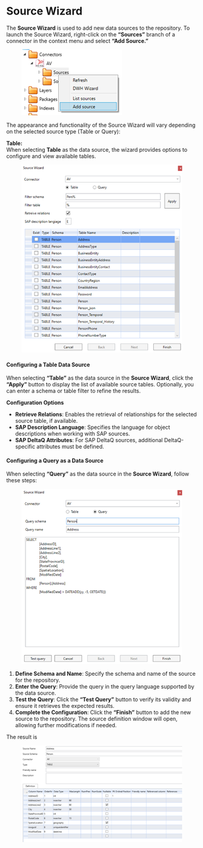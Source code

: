 # Source Wizard

The **Source Wizard** is used to add new data sources to the repository. To launch the Source Wizard, right-click on the **“Sources”** branch of a connector in the context menu and select **“Add Source.”**

<figure><img src="../../.gitbook/assets/image (71).png" alt=""><figcaption></figcaption></figure>

The appearance and functionality of the Source Wizard will vary depending on the selected source type (Table or Query):

**Table:**\
When selecting **Table** as the data source, the wizard provides options to configure and view available tables.

<figure><img src="../../.gitbook/assets/image (72).png" alt=""><figcaption></figcaption></figure>

#### **Configuring a Table Data Source**

When selecting **“Table”** as the data source in the **Source Wizard**, click the **“Apply”** button to display the list of available source tables. Optionally, you can enter a schema or table filter to refine the results.

**Configuration Options**

* **Retrieve Relations**: Enables the retrieval of relationships for the selected source table, if available.
* **SAP Description Language**: Specifies the language for object descriptions when working with SAP sources.
* **SAP DeltaQ Attributes**: For SAP DeltaQ sources, additional DeltaQ-specific attributes must be defined.

#### **Configuring a Query as a Data Source**

When selecting **“Query”** as the data source in the **Source Wizard**, follow these steps:

<figure><img src="../../.gitbook/assets/image (73).png" alt=""><figcaption></figcaption></figure>

1. **Define Schema and Name**: Specify the schema and name of the source for the repository.
2. **Enter the Query**: Provide the query in the query language supported by the data source.
3. **Test the Query**: Click the **“Test Query”** button to verify its validity and ensure it retrieves the expected results.
4. **Complete the Configuration**: Click the **“Finish”** button to add the new source to the repository. The source definition window will open, allowing further modifications if needed.

The result is&#x20;

<figure><img src="../../.gitbook/assets/image (75).png" alt=""><figcaption></figcaption></figure>
